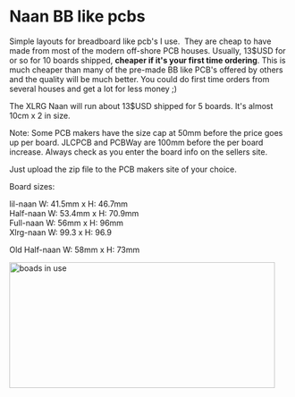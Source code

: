 # Naan BB like pcbs

Simple layouts for breadboard like pcb's I use.  They are cheap to have made from most of the modern off-shore PCB houses. 
Usually, 13$USD for or so for 10 boards shipped, <b>cheaper if it's your first time ordering</b>. This is much cheaper than many of the pre-made BB like PCB's offered by others and the quality will be much better. You could do first time orders from several houses and get a lot for less money ;)

The XLRG Naan will run about 13$USD shipped for 5 boards.  It's almost 10cm x 2 in size. 

Note: Some PCB makers have the size cap at 50mm before the price goes up per board. JLCPCB and PCBWay are 100mm before the per board increase. Always check as you enter the board info on the sellers site.

Just upload the zip file to the PCB makers site of your choice.
<br>

Board sizes:

lil-naan   W: 41.5mm x H: 46.7mm <br>
Half-naan  W: 53.4mm x H: 70.9mm <br>
Full-naan  W: 56mm   x H: 96mm <br>
Xlrg-naan  W: 99.3   x H: 96.9 <br>

Old Half-naan W: 58mm x H: 73mm <br>

<img src="https://github.com/jscottb/pcbs/blob/master/naans-in-use.jpg" alt="boads in use" height="225" width="475">

